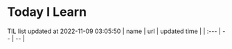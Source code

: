 # Today I Learn 
TIL list updated at 2022-11-09 03:05:50
| name | url | updated time |
| :--- | -- | -- |
